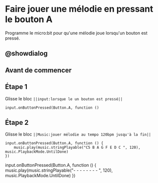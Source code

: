 # Faire jouer une mélodie en pressant le bouton A
Programme le micro:bit pour qu'une mélodie joue lorsqu'un bouton est pressé.


## @showdialog
## Avant de commencer

## Étape 1
Glisse le bloc ``||input:lorsque le un bouton est pressé||``
 ```blocks
input.onButtonPressed(Button.A, function ()

```
## Étape 2
Glisse le bloc ``||Music:jouer mélodie au tempo 120bpm jusqu'à la fin||``

```blocks
input.onButtonPressed(Button.A, function () {
    music.play(music.stringPlayable("C5 B A G F E D C ", 120), music.PlaybackMode.UntilDone)
})

```

 input.onButtonPressed(Button.A, function () {
    music.play(music.stringPlayable("- - - - - - - - ", 120), music.PlaybackMode.UntilDone)
})